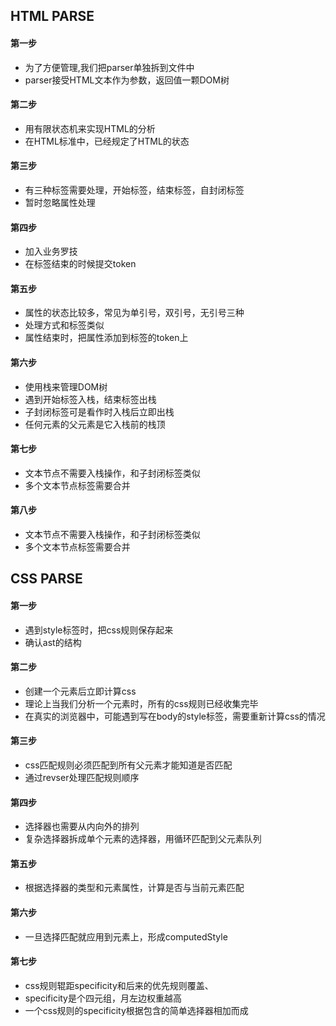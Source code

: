 ## HTML PARSE

#### 第一步
+ 为了方便管理,我们把parser单独拆到文件中
+ parser接受HTML文本作为参数，返回值一颗DOM树

#### 第二步
+ 用有限状态机来实现HTML的分析
+ 在HTML标准中，已经规定了HTML的状态

#### 第三步
+ 有三种标签需要处理，开始标签，结束标签，自封闭标签
+ 暂时忽略属性处理

#### 第四步
+ 加入业务罗技
+ 在标签结束的时候提交token

#### 第五步
+ 属性的状态比较多，常见为单引号，双引号，无引号三种
+ 处理方式和标签类似
+ 属性结束时，把属性添加到标签的token上

#### 第六步
+ 使用栈来管理DOM树
+ 遇到开始标签入栈，结束标签出栈
+ 子封闭标签可是看作时入栈后立即出栈
+ 任何元素的父元素是它入栈前的栈顶

#### 第七步
+ 文本节点不需要入栈操作，和子封闭标签类似
+ 多个文本节点标签需要合并

#### 第八步
+ 文本节点不需要入栈操作，和子封闭标签类似
+ 多个文本节点标签需要合并


## CSS PARSE

#### 第一步
+ 遇到style标签时，把css规则保存起来
+ 确认ast的结构

#### 第二步
+ 创建一个元素后立即计算css
+ 理论上当我们分析一个元素时，所有的css规则已经收集完毕
+ 在真实的浏览器中，可能遇到写在body的style标签，需要重新计算css的情况

#### 第三步
+ css匹配规则必须匹配到所有父元素才能知道是否匹配
+ 通过revser处理匹配规则顺序

#### 第四步
+ 选择器也需要从内向外的排列
+ 复杂选择器拆成单个元素的选择器，用循环匹配到父元素队列

#### 第五步
+ 根据选择器的类型和元素属性，计算是否与当前元素匹配

#### 第六步
+ 一旦选择匹配就应用到元素上，形成computedStyle

#### 第七步
+ css规则辊距specificity和后来的优先规则覆盖、
+ specificity是个四元组，月左边权重越高
+ 一个css规则的specificity根据包含的简单选择器相加而成
